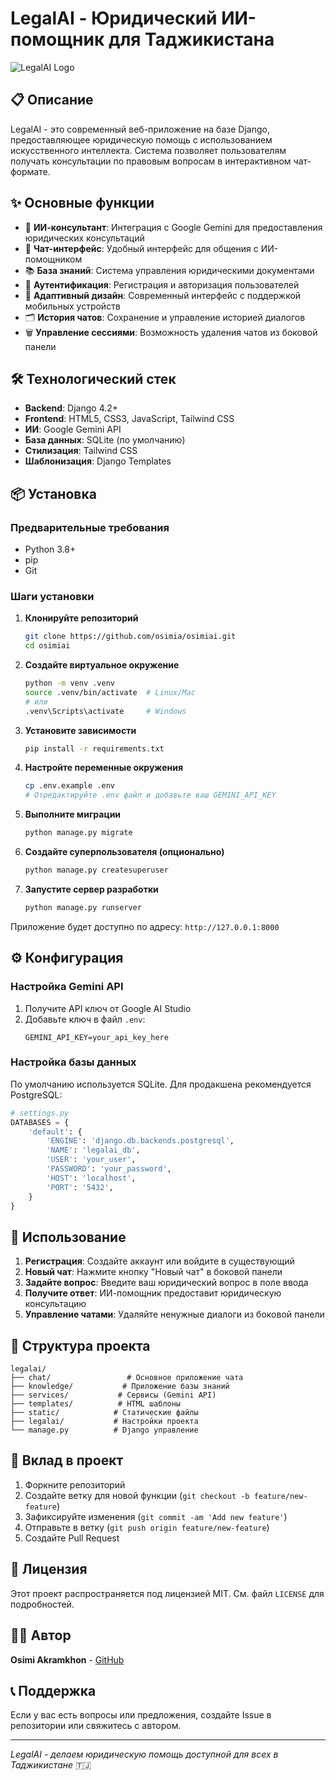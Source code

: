 # LegalAI - Юридический ИИ-помощник для Таджикистана

![LegalAI Logo](https://img.shields.io/badge/LegalAI-Таджикистан-blue?style=for-the-badge&logo=scales&logoColor=white)

## 📋 Описание

LegalAI - это современный веб-приложение на базе Django, предоставляющее юридическую помощь с использованием искусственного интеллекта. Система позволяет пользователям получать консультации по правовым вопросам в интерактивном чат-формате.

## ✨ Основные функции

- 🤖 **ИИ-консультант**: Интеграция с Google Gemini для предоставления юридических консультаций
- 💬 **Чат-интерфейс**: Удобный интерфейс для общения с ИИ-помощником
- 📚 **База знаний**: Система управления юридическими документами
- 👤 **Аутентификация**: Регистрация и авторизация пользователей
- 📱 **Адаптивный дизайн**: Современный интерфейс с поддержкой мобильных устройств
- 🗂️ **История чатов**: Сохранение и управление историей диалогов
- 🗑️ **Управление сессиями**: Возможность удаления чатов из боковой панели

## 🛠️ Технологический стек

- **Backend**: Django 4.2+
- **Frontend**: HTML5, CSS3, JavaScript, Tailwind CSS
- **ИИ**: Google Gemini API
- **База данных**: SQLite (по умолчанию)
- **Стилизация**: Tailwind CSS
- **Шаблонизация**: Django Templates

## 📦 Установка

### Предварительные требования

- Python 3.8+
- pip
- Git

### Шаги установки

1. **Клонируйте репозиторий**
   ```bash
   git clone https://github.com/osimia/osimiai.git
   cd osimiai
   ```

2. **Создайте виртуальное окружение**
   ```bash
   python -m venv .venv
   source .venv/bin/activate  # Linux/Mac
   # или
   .venv\Scripts\activate     # Windows
   ```

3. **Установите зависимости**
   ```bash
   pip install -r requirements.txt
   ```

4. **Настройте переменные окружения**
   ```bash
   cp .env.example .env
   # Отредактируйте .env файл и добавьте ваш GEMINI_API_KEY
   ```

5. **Выполните миграции**
   ```bash
   python manage.py migrate
   ```

6. **Создайте суперпользователя (опционально)**
   ```bash
   python manage.py createsuperuser
   ```

7. **Запустите сервер разработки**
   ```bash
   python manage.py runserver
   ```

Приложение будет доступно по адресу: `http://127.0.0.1:8000`

## ⚙️ Конфигурация

### Настройка Gemini API

1. Получите API ключ от Google AI Studio
2. Добавьте ключ в файл `.env`:
   ```
   GEMINI_API_KEY=your_api_key_here
   ```

### Настройка базы данных

По умолчанию используется SQLite. Для продакшена рекомендуется PostgreSQL:

```python
# settings.py
DATABASES = {
    'default': {
        'ENGINE': 'django.db.backends.postgresql',
        'NAME': 'legalai_db',
        'USER': 'your_user',
        'PASSWORD': 'your_password',
        'HOST': 'localhost',
        'PORT': '5432',
    }
}
```

## 🚀 Использование

1. **Регистрация**: Создайте аккаунт или войдите в существующий
2. **Новый чат**: Нажмите кнопку "Новый чат" в боковой панели
3. **Задайте вопрос**: Введите ваш юридический вопрос в поле ввода
4. **Получите ответ**: ИИ-помощник предоставит юридическую консультацию
5. **Управление чатами**: Удаляйте ненужные диалоги из боковой панели

## 📁 Структура проекта

```
legalai/
├── chat/                 # Основное приложение чата
├── knowledge/           # Приложение базы знаний
├── services/           # Сервисы (Gemini API)
├── templates/          # HTML шаблоны
├── static/            # Статические файлы
├── legalai/           # Настройки проекта
└── manage.py          # Django управление
```

## 🤝 Вклад в проект

1. Форкните репозиторий
2. Создайте ветку для новой функции (`git checkout -b feature/new-feature`)
3. Зафиксируйте изменения (`git commit -am 'Add new feature'`)
4. Отправьте в ветку (`git push origin feature/new-feature`)
5. Создайте Pull Request

## 📄 Лицензия

Этот проект распространяется под лицензией MIT. См. файл `LICENSE` для подробностей.

## 👨‍💻 Автор

**Osimi Akramkhon** - [GitHub](https://github.com/osimia)

## 📞 Поддержка

Если у вас есть вопросы или предложения, создайте Issue в репозитории или свяжитесь с автором.

---

*LegalAI - делаем юридическую помощь доступной для всех в Таджикистане* 🇹🇯

